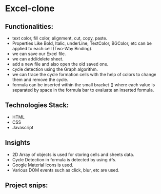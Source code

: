 # Excel-clone

## Functionalities:

* text color, fill color, alignment, cut, copy, paste.
* Properties Like Bold, Italic, underLine, TextColor, BGColor, etc can be applied to each cell (Two-Way Binding).
* we can save our Excel file.
* we can add/delete sheet.
* add a new file and also open the old saved one.
* cycle detection using the Graph algorithm.
* we can trace the cycle formation cells with the help of colors to change them and remove the cycle.
* formula can be inserted within the small bracket () where each value is separated by space in the formula bar to evaluate an inserted formula.

## Technologies Stack:

* HTML
* CSS
* Javascript

## Insights
* 2D Array of objects is used for storing cells and sheets data.
* Cycle Detection in formula is detected by using dfs.
* Google Material Icons is used.
* Various DOM events such as click, blur, etc are used.

## Project snips:















